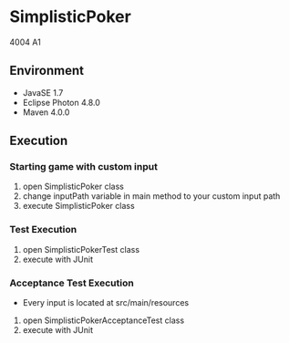 # SimplisticPoker
4004 A1   

## Environment
- JavaSE 1.7
- Eclipse Photon 4.8.0
- Maven 4.0.0

## Execution
### Starting game with custom input
1. open SimplisticPoker class
2. change inputPath variable in main method to your custom input path
3. execute SimplisticPoker class

### Test Execution
1. open SimplisticPokerTest class
2. execute with JUnit

### Acceptance Test Execution
- Every input is located at src/main/resources
1. open SimplisticPokerAcceptanceTest class
2. execute with JUnit
